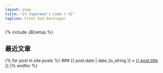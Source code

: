 ```yaml
---
layout: page
title: "{% Superman's Code + %}"
tagline: Front End Developer
---
```

{% include JB/setup %}

## 最近文章


  {% for post in site.posts %}
    ### <span>{{ post.date | date_to_string }}</span> &raquo; <a href="{{ BASE_PATH }}{{ post.url }}">{{ post.title }}</a>
  {% endfor %}



